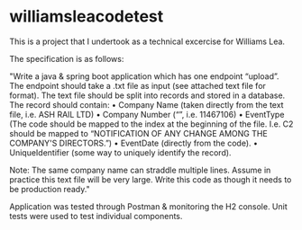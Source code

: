 # williamsleacodetest

This is a project that I undertook as a technical excercise for Williams Lea.

The specification is as follows:

"Write a java & spring boot application which has one endpoint “upload”.
The endpoint should take a .txt file as input (see attached text file for format).
The text file should be split into records and stored in a database. 
The record should contain:
•       Company Name (taken directly from the text file, i.e. ASH RAIL LTD)
•       Company Number (“”, i.e. 11467106)
•       EventType (The code should be mapped to the index at the beginning of the file. I.e. C2 should be mapped to “NOTIFICATION OF ANY CHANGE AMONG THE COMPANY'S DIRECTORS.”)
•       EventDate (directly from the code). 
•       UniqueIdentifier (some way to uniquely identify the record).
 
Note: 
The same company name can straddle multiple lines. 
Assume in practice this text file will be very large.
Write this code as though it needs to be production ready."

Application was tested through Postman & monitoring the H2 console.
Unit tests were used to test individual components.
